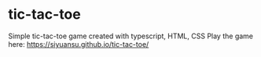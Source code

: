 # tic-tac-toe
Simple tic-tac-toe game created with typescript, HTML, CSS
Play the game here: https://siyuansu.github.io/tic-tac-toe/
